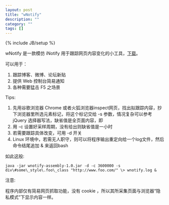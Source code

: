 ```yaml
---
layout: post
title: "wNotify"
description: ""
category: ""
tags: []
---
```

{% include JB/setup %}

wNotify 是一款模仿 iNotify 用于跟踪网页内容变化的小工具，[下载](http://goo.gl/N62TKr)。

可以用于：

1. 跟踪博客、微博、论坛新贴
2. 提供 Web 控制台简易通知
3. 各种需要猛击 F5 之场景

Tips:

1. 先用谷歌浏览器 Chrome 或者火狐浏览器inspect网页，找出拟跟踪内容，抄下浏览器里所选元素标记，将这个标记交给 -s 参数，情况复杂可以参考 jQuery 选择器写法，缺省值是全页面内容，即 <body>
2. 用 -c 设置好采样周期，没有给出则缺省值是一小时
3. 若需要跟踪具体改变，可用 -d 开关
4. Linux 环境中，若需无人职守，则可以将程序输出重定向给一个log文件，然后命令结尾追加 & 来返回bash

如此这般:

    java -jar wnotify-assembly-1.0.jar -d -c 3600000 -s div\#some\_style\.foo\_class "http://www.foo.com/" \> wnotify.log &

注意:

程序内部仅有简易网页抓取功能，没有 cookie ，所以其所采集页面与浏览器“隐私模式”下显示内容一样。

